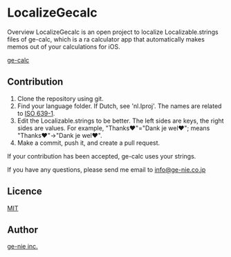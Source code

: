 LocalizeGecalc
====

Overview
LocalizeGecalc is an open project to localize Localizable.strings files of ge-calc, which is a ra calculator app that automatically makes memos out of your calculations for iOS.

[ge-calc](https://itunes.apple.com/us/app/memo-dian-zhuo-ge-calc-xiao/id388632863?mt=8)


## Contribution
1. Clone the repository using git.
2. Find your language folder. If Dutch, see 'nl.Iproj'. The names are related to [ISO 639-1](https://en.wikipedia.org/wiki/ISO_639-1).
3. Edit the Localizable.strings to be better. The left sides are keys, the right sides are values. For example, "Thanks♥"="Dank je wel♥"; means "Thanks♥"→"Dank je wel♥".
4. Make a commit, push it, and create a pull request.

If your contribution has been accepted, ge-calc uses your strings.

If you have any questions, please send me email to info@ge-nie.co.jp

## Licence

[MIT](https://opensource.org/licenses/MIT)

## Author
[ge-nie inc.](http://appstore.com/genieinc)
